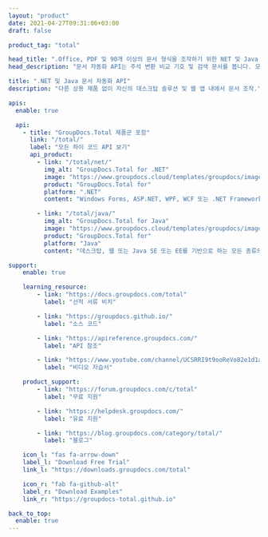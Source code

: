 ```yaml
---
layout: "product"
date: 2021-04-27T09:31:06+03:00
draft: false

product_tag: "total"

head_title: ".Office, PDF 및 90개 이상의 문서 형식을 조작하기 위한 NET 및 Java 라이브러리"
head_description: "문서 자동화 API는 주석 변환 비교 기호 및 검색 문서를 봅니다. 모든 웹 및 데스크탑 문서 관리 시스템에서 사용"

title: ".NET 및 Java 문서 자동화 API"
description: "다른 상용 제품 없이 자신의 데스크탑 솔루션 및 웹 앱 내에서 문서 조작."

apis:
  enable: true

  api:
    - title: "GroupDocs.Total 제품군 포함"
      link: "/total/"
      label: "모든 하이 코드 API 보기"
      api_product:
        - link: "/total/net/"
          img_alt: "GroupDocs.Total for .NET"
          image: "https://www.groupdocs.cloud/templates/groupdocs/images/product-logos/groupdocs-total-net.png"
          product: "GroupDocs.Total for"
          platform: ".NET"
          content: "Windows Forms, ASP.NET, WPF, WCF 또는 .NET Framework 2.0 이상을 기반으로 하는 모든 유형의 응용 프로그램을 대상으로 합니다.."

        - link: "/total/java/"
          img_alt: "GroupDocs.Total for Java"
          image: "https://www.groupdocs.cloud/templates/groupdocs/images/product-logos/groupdocs-total-java.png"
          product: "GroupDocs.Total for"
          platform: "Java"
          content: "데스크탑, 웹 또는 Java SE 또는 EE를 기반으로 하는 모든 종류의 애플리케이션을 위한 기본 Java API."

support:
    enable: true

    learning_resource:
        - link: "https://docs.groupdocs.com/total"
          label: "선적 서류 비치"

        - link: "https://groupdocs.github.io/"
          label: "소스 코드"

        - link: "https://apireference.groupdocs.com/"
          label: "API 참조"

        - link: "https://www.youtube.com/channel/UCSRRI9t9ooReVo82e1d1a0g"
          label: "비디오 자습서"

    product_support:
        - link: "https://forum.groupdocs.com/c/total"
          label: "무료 지원"

        - link: "https://helpdesk.groupdocs.com/"
          label: "유료 지원"

        - link: "https://blog.groupdocs.com/category/total/"
          label: "블로그"

    icon_l: "fas fa-arrow-down"
    label_l: "Download Free Trial"
    link_l: "https://downloads.groupdocs.com/total"

    icon_r: "fab fa-github-alt"
    label_r: "Download Examples"
    link_r: "https://groupdocs-total.github.io"

back_to_top:
  enable: true
---
```


